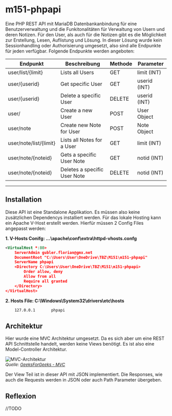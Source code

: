 # m151-phpapi
Eine PHP REST API mit MariaDB Datenbankanbindung für eine Benutzerverwaltung und die Funkitonalitäten für Verwaltung von Usern und deren Notizen. Für den User, als auch für die Notizen gibt es die Möglichkeit zur Erstellung, Lesen, Auflistung und Lösung. In dieser Lösung wurde kein Sessionhandling oder Authorisierung umgesetzt, also sind alle Endpunkte für jeden verfügbar. Folgende Endpunkte werden angeboten:

| Endpunkt               | Beschreibung                 | Methode | Parameter    |
| ---------------------- | ---------------------------- | ------- | ------------ |
| user/list/{limit}      | Lists all Users              | GET     | limit (INT)  |
| user/{userid}          | Get specific User            | GET     | userid (INT) |
| user/{userid}          | Delete a specific User       | DELETE  | userid (INT) |
| user/                  | Create a new User            | POST    | User Object  |
| user/note              | Create new Note for User     | POST    | Note Object  |
| user/note/list/{limit} | Lists all Notes for a User   | GET     | limit (INT)  |
| user/note/{noteid}     | Gets a specific User Note    | GET     | notid (INT)  |
| user/note/{noteid}     | Deletes a specific User Note | DELETE  | notid (INT)  |

***
## Installation
Diese API ist eine Standalone Applikation. Es müssen also keine zusätzlichen Dependencys installiert werden. Für das lokale Hosting kann ein Apache V-Host erstellt werden. Hierfür müssen 2 Config Files angepasst werden:

**1. V-Hosts Conifg: ...\apache\conf\extra\httpd-vhosts.confg**
```xml
<VirtualHost *:80>
    ServerAdmin gubler.florian@gmx.net
    DocumentRoot "C:\Users\User\OneDrive\TBZ\M151\m151-phpapi"
    ServerName phpapi
    <Directory C:\Users\User\OneDrive\TBZ\M151\m151-phpapi>
     	Order allow, deny
		Allow from all
		Require all granted
    </Directory>
</VirtualHost>
```

**2. Hosts File: C:\Windows\System32\drivers\etc\hosts**
```xml
	127.0.0.1		phpapi
```

## Architektur
Hier wurde eine MVC Architektur umgesetzt. Da es sich aber um eine REST API Schnittstelle handelt, werden keine Views benötigt. Es ist also eine Model-Controller Architektur.

![MVC-Architektur](https://media.geeksforgeeks.org/wp-content/uploads/20210629165722/mvc.png "MVC-Architketur")<br>
<font size="2">*Quelle: [GeeksForGeeks - MVC](https://media.geeksforgeeks.org/wp-content/uploads/20210629165722/mvc.png)*</font>

Der View Teil ist in dieser API mit JSON implementiert. Die Responses, wie auch die Requests werden in JSON oder auch Path Parameter übergeben.

## Reflexion
//TODO


